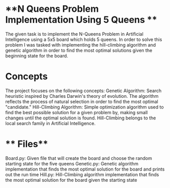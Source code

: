 # **N Queens Problem Implementation Using 5 Queens **
The given task is to implement the N-Queens Problem in Artificial Intelligence using a 5x5 board which holds 5 queens.
In order to solve this problem I was tasked with implementing the hill-climbing algorithm and genetic algorithm in order
to find the most optimal solutions given the beginning state for the board.

# **Concepts**
The project focuses on the following concepts:
  Genetic Algorithm: Search heuristic inspired by Charles Darwin's theory of evolution. The algorithm reflects the 
  process of natural selection in order to find the most optimal "candidate."
  Hill-Climbing Algorithm: Simple optimization algorithm used to find the best possible solution for a given problem by,
  making small changes until the optimal solution is found. Hill-Climbing belongs to the local search family in Artificial
  Intelligence.

# ** Files**
Board.py: Given file that will create the board and choose the random starting state for the five queens
Genetic.py: Genetic algorithm implementation that finds the most optimal solution for the board and prints out the run time
Hill.py: Hill-Climbing algorithm implementation that finds the most optimal solution for the board given the starting state

